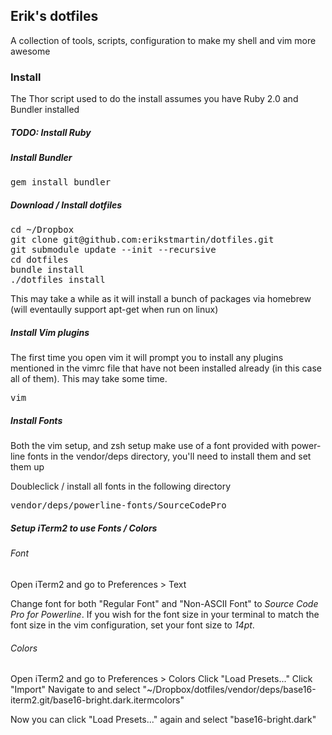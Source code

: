 ## Erik's dotfiles

A collection of tools, scripts, configuration to make my shell and vim more awesome

### Install

The Thor script used to do the install assumes you have Ruby 2.0 and Bundler installed

##### TODO: Install Ruby

##### Install Bundler
<pre>
gem install bundler
</pre>

##### Download / Install dotfiles
<pre>
cd ~/Dropbox
git clone git@github.com:erikstmartin/dotfiles.git
git submodule update --init --recursive
cd dotfiles
bundle install
./dotfiles install
</pre>

This may take a while as it will install a bunch of packages via homebrew (will eventaully support apt-get when run on linux)

##### Install Vim plugins
The first time you open vim it will prompt you to install any plugins mentioned in the vimrc file that have not been installed already (in this case all of them). This may take some time.

<pre>
vim
</pre>

##### Install Fonts
Both the vim setup, and zsh setup make use of a font provided with power-line fonts in the vendor/deps directory, you'll need to install them and set them up

Doubleclick / install all fonts in the following directory
<pre>
vendor/deps/powerline-fonts/SourceCodePro
</pre>

##### Setup iTerm2 to use Fonts / Colors

###### Font
Open iTerm2 and go to Preferences &gt; Text

Change font for both "Regular Font" and "Non-ASCII Font" to _Source Code Pro for Powerline_. If you wish for the font size in your terminal to match the font size in the vim configuration, set your font size to _14pt_.

###### Colors

Open iTerm2 and go to Preferences &gt; Colors
Click "Load Presets..."
Click "Import"
Navigate to and select "~/Dropbox/dotfiles/vendor/deps/base16-iterm2.git/base16-bright.dark.itermcolors"

Now you can click "Load Presets..." again and select "base16-bright.dark"
